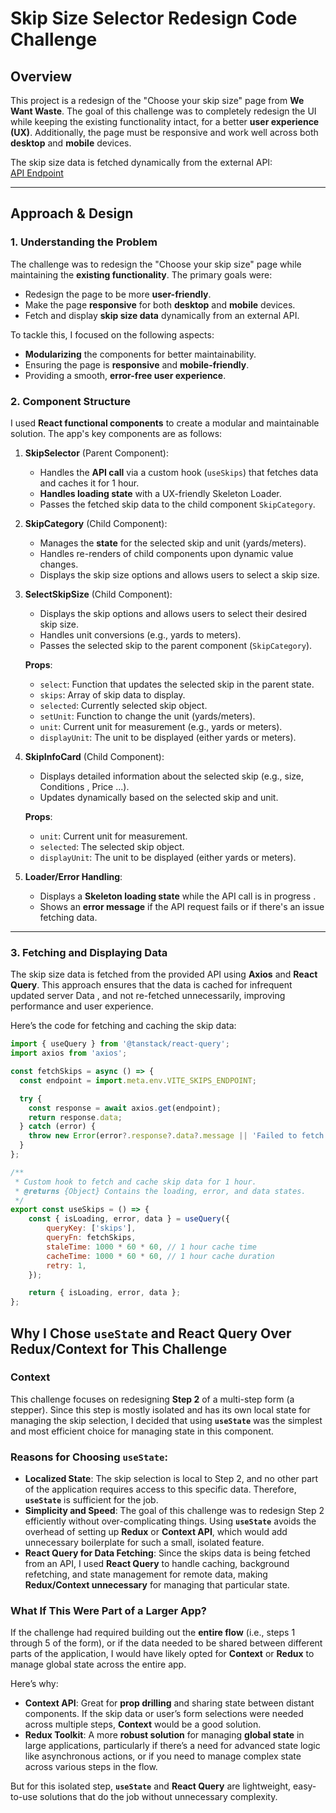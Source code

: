 # Skip Size Selector Redesign Code Challenge

## Overview

This project is a redesign of the "Choose your skip size" page from **We Want Waste**. The goal of this challenge was to completely redesign the UI while keeping the existing functionality intact, for a better **user experience (UX)**. Additionally, the page must be responsive and work well across both **desktop** and **mobile** devices.

The skip size data is fetched dynamically from the external API:  
[API Endpoint](https://app.wewantwaste.co.uk/api/skips/by-location?postcode=NR32&area=Lowestoft)

---

## Approach & Design

### **1. Understanding the Problem**

The challenge was to redesign the "Choose your skip size" page while maintaining the **existing functionality**. The primary goals were:
- Redesign the page to be more **user-friendly**.
- Make the page **responsive** for both **desktop** and **mobile** devices.
- Fetch and display **skip size data** dynamically from an external API.

To tackle this, I focused on the following aspects:
- **Modularizing** the components for better maintainability.
- Ensuring the page is **responsive** and **mobile-friendly**.
- Providing a smooth, **error-free user experience**.

### **2. Component Structure**

I used **React functional components** to create a modular and maintainable solution. The app's key components are as follows:

1. **SkipSelector** (Parent Component):
   - Handles the **API call** via a custom hook (`useSkips`) that fetches data and caches it for 1 hour.
   - **Handles loading state** with a UX-friendly Skeleton Loader.
   - Passes the fetched skip data to the child component `SkipCategory`.

2. **SkipCategory** (Child Component):
   - Manages the **state** for the selected skip and unit (yards/meters).
   - Handles re-renders of child components upon dynamic value changes.
   - Displays the skip size options and allows users to select a skip size.

3. **SelectSkipSize** (Child Component):
   - Displays the skip options and allows users to select their desired skip size.
   - Handles unit conversions (e.g., yards to meters).
   - Passes the selected skip to the parent component (`SkipCategory`).
   
   **Props**:
   - `select`: Function that updates the selected skip in the parent state.
   - `skips`: Array of skip data to display.
   - `selected`: Currently selected skip object.
   - `setUnit`: Function to change the unit (yards/meters).
   - `unit`: Current unit for measurement (e.g., yards or meters).
   - `displayUnit`: The unit to be displayed (either yards or meters).

4. **SkipInfoCard** (Child Component):
   - Displays detailed information about the selected skip (e.g., size, Conditions , Price ...).
   - Updates dynamically based on the selected skip and unit.
   
   **Props**:
   - `unit`: Current unit for measurement.
   - `selected`: The selected skip object.
   - `displayUnit`: The unit to be displayed (either yards or meters).

5. **Loader/Error Handling**:
   - Displays a **Skeleton loading state** while the API call  is in progress .
   - Shows an **error message** if the API request fails or if there's an issue fetching data.

---

### **3. Fetching and Displaying Data**

The skip size data is fetched from the provided API using **Axios** and **React Query**. This approach ensures that the data is cached for infrequent updated server Data , and not re-fetched unnecessarily, improving performance and user experience.

Here’s the code for fetching and caching the skip data:

```js
import { useQuery } from '@tanstack/react-query';
import axios from 'axios';

const fetchSkips = async () => {
  const endpoint = import.meta.env.VITE_SKIPS_ENDPOINT;

  try {
    const response = await axios.get(endpoint);
    return response.data;
  } catch (error) {
    throw new Error(error?.response?.data?.message || 'Failed to fetch skips data');
  }
};

/**
 * Custom hook to fetch and cache skip data for 1 hour.
 * @returns {Object} Contains the loading, error, and data states.
 */
export const useSkips = () => {
    const { isLoading, error, data } = useQuery({
        queryKey: ['skips'],
        queryFn: fetchSkips,
        staleTime: 1000 * 60 * 60, // 1 hour cache time
        cacheTime: 1000 * 60 * 60, // 1 hour cache duration
        retry: 1,
    });

    return { isLoading, error, data };
};
````
## Why I Chose `useState` and React Query Over Redux/Context for This Challenge

### Context
This challenge focuses on redesigning **Step 2** of a multi-step form (a stepper). Since this step is mostly isolated and has its own local state for managing the skip selection, I decided that using **`useState`** was the simplest and most efficient choice for managing state in this component.

### Reasons for Choosing `useState`:
- **Localized State**: The skip selection is local to Step 2, and no other part of the application requires access to this specific data. Therefore, **`useState`** is sufficient for the job.
- **Simplicity and Speed**: The goal of this challenge was to redesign Step 2 efficiently without over-complicating things. Using **`useState`** avoids the overhead of setting up **Redux** or **Context API**, which would add unnecessary boilerplate for such a small, isolated feature.
- **React Query for Data Fetching**: Since the skips data is being fetched from an API, I used **React Query** to handle caching, background refetching, and state management for remote data, making **Redux/Context unnecessary** for managing that particular state.

### What If This Were Part of a Larger App?
If the challenge had required building out the **entire flow** (i.e., steps 1 through 5 of the form), or if the data needed to be shared between different parts of the application, I would have likely opted for **Context** or **Redux** to manage global state across the entire app.

Here’s why:
- **Context API**: Great for **prop drilling** and sharing state between distant components. If the skip data or user’s form selections were needed across multiple steps, **Context** would be a good solution.
- **Redux Toolkit**: A more **robust solution** for managing **global state** in large applications, particularly if there’s a need for advanced state logic like asynchronous actions, or if you need to manage complex state across various steps in the flow.

But for this isolated step, **`useState`** and **React Query** are lightweight, easy-to-use solutions that do the job without unnecessary complexity.

